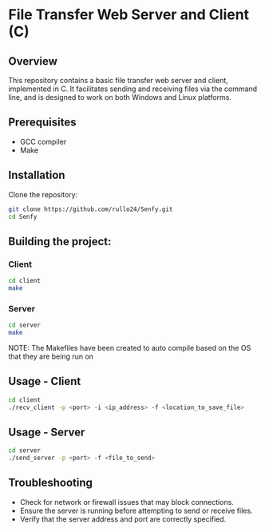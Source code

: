 # File Transfer Web Server and Client (C)
## Overview
This repository contains a basic file transfer web server and client, implemented in C. It facilitates sending and receiving files via the command line, and is designed to work on both Windows and Linux platforms.

## Prerequisites
- GCC compiler
- Make

## Installation
Clone the repository:
```bash
git clone https://github.com/rullo24/Senfy.git
cd Senfy
```

## Building the project:
### Client
```bash
cd client
make
```
### Server
```bash
cd server 
make
```
NOTE: The Makefiles have been created to auto compile based on the OS that they are being run on

## Usage - Client
```bash
cd client
./recv_client -p <port> -i <ip_address> -f <location_to_save_file>
```

## Usage - Server
```bash
cd server
./send_server -p <port> -f <file_to_send>
```

## Troubleshooting
- Check for network or firewall issues that may block connections.
- Ensure the server is running before attempting to send or receive files.
- Verify that the server address and port are correctly specified.
